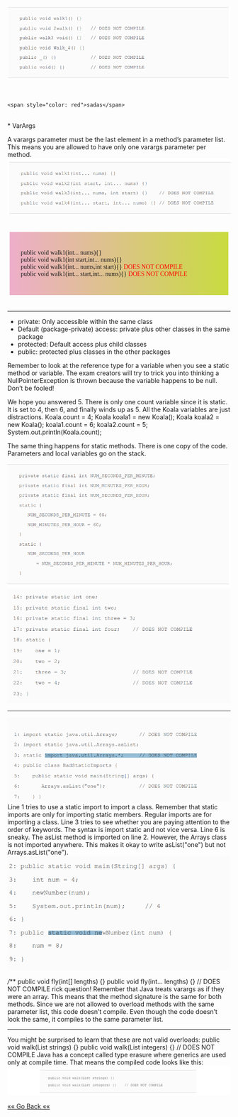 
![img.png](img.png)

<br>
    
    <span style="color: red">sadas</span>




<br>
* VarArgs

  A varargs parameter must
  be the last element in a method’s parameter list. This means
  you are allowed to have only one varargs parameter per
  method.
![img_1.png](img_1.png)

<br>

<div style="padding: 25px;margin: 5px;background: linear-gradient(90deg, rgba(238,174,202,1) 0%, rgba(200,219,63,1) 100%)">
<p style="font-family: Unispace">
public void walk1(int... nums){} <br>
public void walk1(int start,int... nums){} <br>
public void walk1(int... nums,int start){} <span style="color: red">DOES NOT COMPILE</span> <br>
public void walk1(int... start,int... nums){} <span style="color: red">DOES NOT COMPILE</span> <br>
</p>


</div>
<br>

****
* private: Only accessible within the same class
* Default (package-private) access: private plus other classes in the same package
* protected: Default access plus child classes
* public: protected plus classes in the other packages


Remember to look at the reference type for a variable
when you see a static method or variable. The exam
creators will try to trick you into thinking a
NullPointerException is thrown because the variable
happens to be null. Don’t be fooled!

We hope you answered 5. There is only one count variable since
it is static. It is set to 4, then 6, and finally winds up as 5. All
the Koala variables are just distractions.
Koala.count = 4;
Koala koala1 = new Koala();
Koala koala2 = new Koala();
koala1.count = 6;
koala2.count = 5;
System.out.println(Koala.count);

The same thing happens for static methods. There is one
copy of the code. Parameters and local variables go on the
stack.

![img_3.png](img_3.png)
![img_2.png](img_2.png)
***
![img_4.png](img_4.png)
Line 1 tries to use a static import to import a class. Remember
that static imports are only for importing static members.
Regular imports are for importing a class. Line 3 tries to see
whether you are paying attention to the order of keywords. The
syntax is import static and not vice versa. Line 6 is sneaky.
The asList method is imported on line 2. However, the Arrays
class is not imported anywhere. This makes it okay to write
asList("one") but not Arrays.asList("one").
![img_5.png](img_5.png)

*/***
public void fly(int[] lengths) {}
public void fly(int... lengths) {} // DOES NOT COMPILE
rick question! Remember that Java treats varargs as if they
were an array. This means that the method signature is the
same for both methods. Since we are not allowed to overload
methods with the same parameter list, this code doesn’t
compile. Even though the code doesn’t look the same, it
compiles to the same parameter list.
***
You might be surprised to learn that these are not valid
overloads:
public void walk(List<String> strings) {}
public void walk(List<Integer> integers) {} // DOES NOT COMPILE
Java has a concept called type erasure where generics are used
only at compile time. That means the compiled code looks like
this:
![img_6.png](img_6.png)

[«« Go Back ««](https://github.com/MedetHasanUgurlu/Oracle-Certification) 